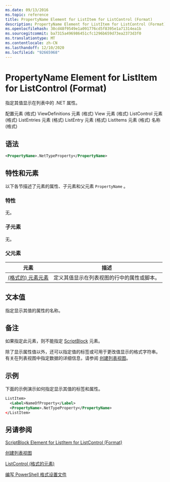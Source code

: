 ```yaml
---
ms.date: 09/13/2016
ms.topic: reference
title: PropertyName Element for ListItem for ListControl (Format)
description: PropertyName Element for ListItem for ListControl (Format)
ms.openlocfilehash: 30cd48f9549e1a091776cd5f8395e1a71314ea1b
ms.sourcegitcommit: ba7315a496986451cfc1296b659d73ea2373d3f0
ms.translationtype: MT
ms.contentlocale: zh-CN
ms.lasthandoff: 12/10/2020
ms.locfileid: "92665968"
---
```

# <a name="propertyname-element-for-listitem-for-listcontrol-format"></a>PropertyName Element for ListItem for ListControl (Format)

指定其值显示在列表中的 .NET 属性。

配置元素 (格式) ViewDefinitions 元素 (格式) View 元素 (格式) ListControl 元素 (格式) ListEntries 元素 (格式) ListEntry 元素 (格式) ListItems 元素 (格式) 名称 (格式) 

## <a name="syntax"></a>语法

```xml
<PropertyName>.NetTypeProperty</PropertyName>
```

## <a name="attributes-and-elements"></a>特性和元素

以下各节描述了元素的属性、子元素和父元素 `PropertyName` 。

### <a name="attributes"></a>特性

无。

### <a name="child-elements"></a>子元素

无。

### <a name="parent-elements"></a>父元素

|元素|描述|
|-------------|-----------------|
|[ (格式的) 元素元素 ](./listitem-element-for-listitems-for-listcontrol-format.md)|定义其值显示在列表视图的行中的属性或脚本。|

## <a name="text-value"></a>文本值

指定显示其值的属性的名称。

## <a name="remarks"></a>备注

如果指定此元素，则不能指定 [ScriptBlock](./scriptblock-element-for-listitem-for-listcontrol-format.md) 元素。

除了显示属性值以外，还可以指定值的标签或可用于更改值显示的格式字符串。 有关在列表视图中指定数据的详细信息，请参阅 [创建列表视图](./creating-a-list-view.md)。

## <a name="example"></a>示例

下面的示例演示如何指定显示其值的标签和属性。

```xml
ListItem>
  <Label>NameOfProperty</Label>
  <PropertyName>.NetTypeProperty</PropertyName>
</ListItem>

```

## <a name="see-also"></a>另请参阅

[ScriptBlock Element for ListItem for ListControl (Format)](./scriptblock-element-for-listitem-for-listcontrol-format.md)

[创建列表视图](./creating-a-list-view.md)

[ListControl (格式的元素) ](./listitem-element-for-listitems-for-listcontrol-format.md)

[编写 PowerShell 格式设置文件](./writing-a-powershell-formatting-file.md)
